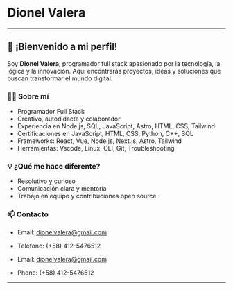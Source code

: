 # Dionel Valera

---

<!-- <p align="right">
  <img src="./mi-foto.png" alt="Dionel Valera" width="180" style="border-radius: 16px; box-shadow: 0 4px 16px #0002;" />
</p> -->

## 🚀 ¡Bienvenido a mi perfil!

Soy **Dionel Valera**, programador full stack apasionado por la tecnología, la lógica y la innovación. Aquí encontrarás proyectos, ideas y soluciones que buscan transformar el mundo digital.

### 🧑‍💻 Sobre mí

- Programador Full Stack
- Creativo, autodidacta y colaborador
- Experiencia en Node.js, SQL, JavaScript, Astro, HTML, CSS, Tailwind
- Certificaciones en JavaScript, HTML, CSS, Python, C++, SQL
- Frameworks: React, Vue, Node.js, Next.js, Astro, Tailwind
- Herramientas: Vscode, Linux, CLI, Git, Troubleshooting

### 💡 ¿Qué me hace diferente?

- Resolutivo y curioso
- Comunicación clara y mentoría
- Trabajo en equipo y contribuciones open source

### 📫 Contacto

- Email: dionelvalera@gmail.com
- Teléfono: (+58) 412-5476512

- Email: dionelvalera@gmail.com
- Phone: (+58) 412-5476512

---

<!--
<p align="center"><b>¡Gracias por visitar mi perfil! / Thanks for visiting my profile! 🚀</b></p>
 -->
